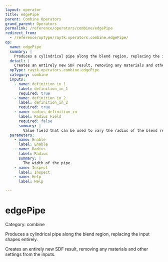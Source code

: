 ```yaml
---
layout: operator
title: edgePipe
parent: Combine Operators
grand_parent: Operators
permalink: /reference/operators/combine/edgePipe
redirect_from:
  - /reference/opType/raytk.operators.combine.edgePipe/
op:
  name: edgePipe
  summary: |
    Produces a cylindrical pipe along the blend region, replacing the input shapes entirely.
  detail: |
    Creates an entirely new SDF result, removing any materials and other settings from the inputs.
  opType: raytk.operators.combine.edgePipe
  category: combine
  inputs:
    - name: definition_in_1
      label: definition_in_1
      required: true
    - name: definition_in_2
      label: definition_in_2
      required: true
    - name: radius_definition_in
      label: Radius Field
      required: false
      summary: |
        Value field that can be used to vary the radius of the blend region at different points in space, by *multiplying* the value of the `Radius` parameter.
  parameters:
    - name: Enable
      label: Enable
    - name: Radius
      label: Radius
      summary: |
        The width of the pipe.
    - name: Inspect
      label: Inspect
    - name: Help
      label: Help

---
```


# edgePipe

Category: combine



Produces a cylindrical pipe along the blend region, replacing the input shapes entirely.

Creates an entirely new SDF result, removing any materials and other settings from the inputs.